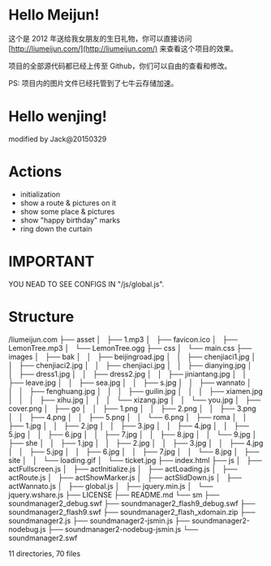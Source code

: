 Hello Meijun!
=============

这个是 2012 年送给我女朋友的生日礼物，你可以直接访问 [http://liumeijun.com/](http://liumeijun.com/) 来查看这个项目的效果。

项目的全部源代码都已经上传至 Github，你们可以自由的查看和修改。

PS: 项目内的图片文件已经托管到了七牛云存储加速。

Hello wenjing!
==============

modified by Jack@20150329

Actions
=======

* initialization
* show a route & pictures on it
* show some place & pictures
* show "happy birthday" marks
* ring down the curtain

IMPORTANT
=========

YOU NEAD TO SEE CONFIGS IN "/js/global.js".

Structure
==========

/liumeijun.com
├── asset
│   ├── 1.mp3
│   ├── favicon.ico
│   ├── LemonTree.mp3
│   └── LemonTree.ogg
├── css
│   └── main.css
├── images
│   ├── bak
│   │   ├── beijingroad.jpg
│   │   ├── chenjiaci1.jpg
│   │   ├── chenjiaci2.jpg
│   │   ├── chenjiaci.jpg
│   │   ├── dianying.jpg
│   │   ├── dress1.jpg
│   │   ├── dress2.jpg
│   │   ├── jiniantang.jpg
│   │   ├── leave.jpg
│   │   ├── sea.jpg
│   │   ├── s.jpg
│   │   ├── wannato
│   │   │   ├── fenghuang.jpg
│   │   │   ├── guilin.jpg
│   │   │   ├── xiamen.jpg
│   │   │   ├── xihu.jpg
│   │   │   └── xizang.jpg
│   │   └── you.jpg
│   ├── cover.png
│   ├── go
│   │   ├── 1.png
│   │   ├── 2.png
│   │   ├── 3.png
│   │   ├── 4.png
│   │   ├── 5.png
│   │   └── 6.png
│   ├── roma
│   │   ├── 1.jpg
│   │   ├── 2.jpg
│   │   ├── 3.jpg
│   │   ├── 4.jpg
│   │   ├── 5.jpg
│   │   ├── 6.jpg
│   │   ├── 7.jpg
│   │   ├── 8.jpg
│   │   └── 9.jpg
│   ├── she
│   │   ├── 1.jpg
│   │   ├── 2.jpg
│   │   ├── 3.jpg
│   │   ├── 4.jpg
│   │   ├── 5.jpg
│   │   ├── 6.jpg
│   │   ├── 7.jpg
│   │   └── 8.jpg
│   ├── site
│   │   └── loading.gif
│   └── ticket.jpg
├── index.html
├── js
│   ├── actFullscreen.js
│   ├── actInitialize.js
│   ├── actLoading.js
│   ├── actRoute.js
│   ├── actShowMarker.js
│   ├── actSlidDown.js
│   ├── actWannato.js
│   ├── global.js
│   ├── jquery.min.js
│   └── jquery.wshare.js
├── LICENSE
├── README.md
└── sm
    ├── soundmanager2_debug.swf
    ├── soundmanager2_flash9_debug.swf
    ├── soundmanager2_flash9.swf
    ├── soundmanager2_flash_xdomain.zip
    ├── soundmanager2.js
    ├── soundmanager2-jsmin.js
    ├── soundmanager2-nodebug.js
    ├── soundmanager2-nodebug-jsmin.js
    └── soundmanager2.swf

11 directories, 70 files
